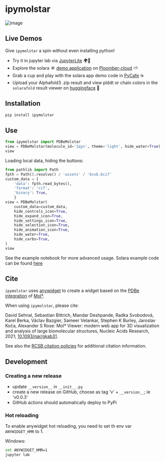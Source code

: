# ipymolstar

![image](https://github.com/Jhsmit/ipymolstar/assets/7881506/589a94d5-2647-4977-90aa-c886c10cacb9)


## Live Demos

Give `ipymolstar` a spin without even installing python!

 - Try it in jupyter lab via [JupyterLite](https://github.com/Jhsmit/ipymolstar-demo) 🌍🚀
 - Explore the solara ☀️ [demo application](https://github.com/Jhsmit/ploomber-solara-ipymolstar) on [Ploomber-cloud](https://hidden-resonance-5816.ploomberapp.io) ⛅
 - Grab a cup and play with the solara app demo code in [PyCafe](https://app.py.cafe/snippet/solara/v1?c=H4sIAN-cF2YAA8VZCW_bNhT-K5wKDErnOHGbLKsBYWuObgOWLluyAUMUGJRE20JkUqUoJ0aW_76PpCRT8tG0TTEasWTy8fHdB_PgxSJh3tBLZ7mQihQio5KGfCzFjKT5YiayQlFJquWL02N2bqd65OqXs_Ozywo2oYrGGS0KVtTAzVSP0CJJY1WB2jP6NEtpAyvvekTOQ94io5_RKOT681ODK-TmYSg5xeQw5AQDdLK4zNgoTYakUJIEJPQGHxY89CxAXBZKzEYaz5BoYsi_5L3gDID6YYGiySgWmZBLFC_eHelPjaXIUz4kkRAZVt_RrKg2TtOEjXKRLWYMmzes31G1ZXXKsCooiCw2wsRURptXueAjaIYnVEIIm1AIKgvWXdYfLRrMVKL_k9FYpXPm14L2d3ZCPk-LNEqzVC1GcVQA-jr0KrZDrwd5GR7tq8OQnTDU21eX1GrR0BV6N5qUXArFUg0ipNYQThn88c97C_nq4uzAwDU6r8EeLJ-h93NWxkJjs6r27bwepcwCkKZUXgz39vIyiqds1udxlPZ5hpd02p-I-Z5khcLqZC8WfCwk2Cv29jEG378d6Kd-3bs8ffcjAHPBCzZSi5wFBZ2zb5upiBaM0xkLTmokr09HJ7-fX_z-13u8_Ho6Ojx68xpMLcnTYFSBwiIZtxailFO5CIy6qumd6hl6b68unoVV-F7Jkz1Qtnf45vAIS7GQScWnfrVcvk6WPH4e20D-DGyf0PEYVvI8anZ4f3U4ePPVeNfIn4H3SyUX8ZRv4558JvsHB4P9o8FXE4BFDxa-QAaPVVaoYpUhnzOOBJOwMbmw0ePvlN35CDC3IwY7McHMhr2dKmfcpWpah7sTBCI_9KqtZI69oVcD6qEgQR1jQk-jhHTTMRKci5wwEIn1LJ1MVZ0w9HCSZp9lQMOV__KlTYkgUNH-nGYl2-nZQwLzjWC7jUU6YX5NXgzVIdT2SMEU4rv5sQzkJbSCoxXz94FTw3fIbiCRbQ10e91fu2uUSzZPRalzgHNQPduRu2HG5E8ly1iV0tpOe6-sM06jBmjAbqvzQZps2NJKGNf7N9W-JkPcssWGnZzdKz-FxPx2OuljS4Gcp7OeRbaq8G-CTVJxDGdlm7Nm5QoDKHM8mF_XH4EtrZD2rLHd4K1ew6-KOz20zX0Swso6VzFWWoZx2b2jRh4aoW9M1NRFPaId3Ly6DgI-9TwJtI8sFYbw1CZvudSHvVq8LYZaiFwNrqByF5-CrG19K-jayy2ELTY7cAbGHtDYbQfzC8KxMHSrVJIWBIaYECW032rXr0XT3VswNivg5XxcFimfkClDtROxmGI_uWMajVveGoxTcdechpp5k304BAWOYgxL_UzcwS0QlhzkgS6Wn25_Ln6ERNRvLq62x1231GlIWNqlG6vf5vkxBWHOuU4Eu9LR80pMJpkJXWtCvcjKGS_864Me-eHGxbImISCNKYnYbZNBh1H4CupYQ6l_b91C57COlbkn1GOti1UoWubWJcsydlwqhXR7CWsAl6voDUnBOjt1cms9ahaC-mUNTNXZBToi7Y4zdm9Lcf22KwVS5U1n0zqmKxYs8T50xXSZ0vgMbGN5isE8AerdQTvgbUeGNGsE-jFsHce3uE7TuV-oRaaVOGU6Tg7Jq_0cvK7seHIUWCV8g9W4EXOd8PT4JKtxGLtE1dEqEN3R6OH0mOjD12hfD2si3RixDbhooI17bwB9ivV11F_FnCeLtp1D_hfhOna5TbyrEXC7gLO0UBvqli8T91r_OJmy-DYS92t4rfnU9yNrebSHLovdvobcFowyOosSSu7R3Dj5RO8K7rvMrRCMfsL650jX28QU9O7FxRoToMrc-KD9MNckD8vtj7qW_7ixaQSB_tpkYC4fL18-aNAhuX_cZltbJL6UekUyaZO81c4mDA2Bkk7zYel_VquJFF_W3FWcRtFJ41tEYjSbqGhM8dkjUSbi2-BKtmo3PdzMp3P7OeOlbwp3XCvJACfoMI-bnhEIQ4Gk0CCN4iwFNtMyrlOFnOsKQMgLQKG82SAmxIEEsnUMtq6Wt4io2rTedJtSfMV8t_lcLbeVDaEnWSIpUm9Pn22ZtiejNF82gn7dEH5HBijllqLe4kIvPq01fmG-n9rl7ugI5cNoq6vl3YeKQhito37bsQGsWR49tPso45c1-Oae356Hvw6LdUGl-z94Ti2nHQhK_-wg2d6O_0YXolR-PE2zRDJeCwdmruBZ5tFplM3c-tb6qQ25ZKg-uFMUV1QsmazpCeoX3DDg_iOi0qCEdbt44UrGPpfX4TtaThvvOXKZznA5Y7Tm9WCOH8pUGr0X-v8Jzf8OsKYrJMxZUvGb5rnWlDccm4sdjyWpOuM0ygCFIMYe_wOmoGbMlxgAAA) ☕
 - Upload your Alphafold3 .zip result and view plddt or chain colors in the `solarafold` result viewer on [huggingface](https://huggingface.co/spaces/Jhsmit/solarafold) 🤗


## Installation

```sh
pip install ipymolstar
```


## Use

```python
from ipymolstar import PDBeMolstar
view = PDBeMolstar(molecule_id='1qyn', theme='light', hide_water=True)
view
```

Loading local data, hiding the buttons:

```python
from pathlib import Path 
fpth = Path().resolve() / 'assets' / '6vsb.bcif'
custom_data = {
    'data': fpth.read_bytes(),
    'format': 'cif',
    'binary': True,
    }
view = PDBeMolstar(
    custom_data=custom_data, 
    hide_controls_icon=True, 
    hide_expand_icon=True, 
    hide_settings_icon=True, 
    hide_selection_icon=True, 
    hide_animation_icon=True,
    hide_water=True,
    hide_carbs=True,
)
view
```

See the example notebook for more advanced usage. 
Solara example code can be found [here](https://github.com/Jhsmit/ploomber-solara-ipymolstar)

## Cite

`ipymolstar` uses [anywidget](https://github.com/manzt/anywidget) to create a widget based on the [PDBe integration](https://github.com/molstar/pdbe-molstar) of [Mol*](https://molstar.org/).

When using `ipymolstar`, please cite:

David Sehnal, Sebastian Bittrich, Mandar Deshpande, Radka Svobodová, Karel Berka, Václav Bazgier, Sameer Velankar, Stephen K Burley, Jaroslav Koča, Alexander S Rose: Mol* Viewer: modern web app for 3D visualization and analysis of large biomolecular structures, Nucleic Acids Research, 2021; [10.1093/nar/gkab31](https://doi.org/10.1093/nar/gkab314).

See also the [RCSB citation policies](https://www.rcsb.org/pages/policies) for additional citation information.

## Development

### Creating a new release

- update `__version__` in `__init__.py`
- create a new release on GitHub, choose as tag 'v' + `__version__`; ie 'v0.0.3'
- GitHub actions should automatically deploy to PyPi

### Hot reloading

To enable anywidget hot reloading, you need to set th env var `ANYWIDGET_HMR` to 1. 

Windows:
```bash
set ANYWIDGET_HMR=1
jupyter lab
```

